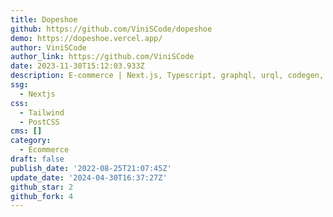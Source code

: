 ```yaml
---
title: Dopeshoe
github: https://github.com/ViniSCode/dopeshoe
demo: https://dopeshoe.vercel.app/
author: ViniSCode
author_link: https://github.com/ViniSCode
date: 2023-11-30T15:12:03.933Z
description: E-commerce | Next.js, Typescript, graphql, urql, codegen, tailwindcss
ssg:
  - Nextjs
css:
  - Tailwind
  - PostCSS
cms: []
category:
  - Ecommerce
draft: false
publish_date: '2022-08-25T21:07:45Z'
update_date: '2024-04-30T16:37:27Z'
github_star: 2
github_fork: 4
---
```

